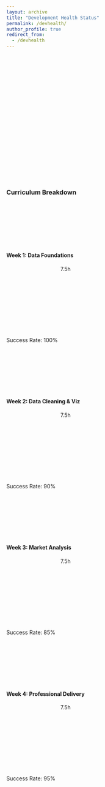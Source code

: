```yaml
---
layout: archive
title: "Development Health Status"
permalink: /devhealth/
author_profile: true
redirect_from:
  - /devhealth
---
```


<!DOCTYPE html>

<html lang="en">

<head>

    <meta charset="UTF-8">

    <meta name="viewport" content="width=device-width, initial-scale=1.0">

    <title>Data Analysis Training Program</title>

    <!-- Tailwind CSS CDN -->

    <script src="https://cdn.tailwindcss.com"></script>

    <!-- Chart.js CDN for charts -->

    <script src="https://cdn.jsdelivr.net/npm/chart.js"></script>

    <!-- Lucide Icons as SVG for simplicity -->

    <script src="https://cdn.jsdelivr.net/npm/lucide/dist/umd/lucide.js"></script>

    <style>

        @import url('https://fonts.googleapis.com/css2?family=Inter:wght@400;500;600;700;800&display=swap');

        body {

            font-family: 'Inter', sans-serif;

            -webkit-font-smoothing: antialiased;

            -moz-osx-font-smoothing: grayscale;

        }

        /* Custom styles for the responsive charts */

        .chart-container {

            width: 100%;

            height: 300px;

        }

    </style>

</head>

<body class="bg-gradient-to-br from-blue-50 to-indigo-100 text-gray-800 p-6"><div class="bg-gray-50 rounded-lg shadow-inner p-6">

                        <h3 class="text-xl font-bold text-gray-900 mb-4">Curriculum Breakdown</h3>

                        <div class="space-y-4">

                            <div class="border border-gray-200 rounded-lg p-4">

                                <div class="flex justify-between items-center mb-2">

                                    <h4 class="font-semibold">Week 1: Data Foundations</h4>

                                    <span class="text-sm font-medium text-blue-600">7.5h</span>

                                </div>

                                <div class="w-full bg-gray-200 rounded-full h-2">

                                    <div class="bg-blue-500 h-2 rounded-full transition-all duration-300" style="width: 100%;"></div>

                                </div>

                                <p class="text-sm text-gray-600 mt-1">Success Rate: 100%</p>

                            </div>

                            <div class="border border-gray-200 rounded-lg p-4">

                                <div class="flex justify-between items-center mb-2">

                                    <h4 class="font-semibold">Week 2: Data Cleaning & Viz</h4>

                                    <span class="text-sm font-medium text-blue-600">7.5h</span>

                                </div>

                                <div class="w-full bg-gray-200 rounded-full h-2">

                                    <div class="bg-blue-500 h-2 rounded-full transition-all duration-300" style="width: 90%;"></div>

                                </div>

                                <p class="text-sm text-gray-600 mt-1">Success Rate: 90%</p>

                            </div>

                            <div class="border border-gray-200 rounded-lg p-4">

                                <div class="flex justify-between items-center mb-2">

                                    <h4 class="font-semibold">Week 3: Market Analysis</h4>

                                    <span class="text-sm font-medium text-blue-600">7.5h</span>

                                </div>

                                <div class="w-full bg-gray-200 rounded-full h-2">

                                    <div class="bg-blue-500 h-2 rounded-full transition-all duration-300" style="width: 85%;"></div>

                                </div>

                                <p class="text-sm text-gray-600 mt-1">Success Rate: 85%</p>

                            </div>

                            <div class="border border-gray-200 rounded-lg p-4">

                                <div class="flex justify-between items-center mb-2">

                                    <h4 class="font-semibold">Week 4: Professional Delivery</h4>

                                    <span class="text-sm font-medium text-blue-600">7.5h</span>

                                </div>

                                <div class="w-full bg-gray-200 rounded-full h-2">

                                    <div class="bg-blue-500 h-2 rounded-full transition-all duration-300" style="width: 95%;"></div>

                                </div>

                                <p class="text-sm text-gray-600 mt-1">Success Rate: 95%</p>

                            </div>

                        </div>

                    </div>

</body>

</html>
